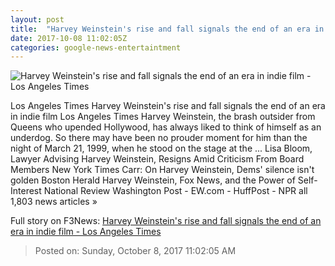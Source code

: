 ```yaml
---
layout: post
title:  "Harvey Weinstein's rise and fall signals the end of an era in indie film - Los Angeles Times"
date: 2017-10-08 11:02:05Z
categories: google-news-entertaintment
---
```


![Harvey Weinstein's rise and fall signals the end of an era in indie film - Los Angeles Times](http://www.trbimg.com/img-59d9a464/turbine/la-et-mn-harvey-weinstein-rise-fall-20171008)

Los Angeles Times Harvey Weinstein's rise and fall signals the end of an era in indie film Los Angeles Times Harvey Weinstein, the brash outsider from Queens who upended Hollywood, has always liked to think of himself as an underdog. So there may have been no prouder moment for him than the night of March 21, 1999, when he stood on the stage at the ... Lisa Bloom, Lawyer Advising Harvey Weinstein, Resigns Amid Criticism From Board Members New York Times Carr: On Harvey Weinstein, Dems' silence isn't golden Boston Herald Harvey Weinstein, Fox News, and the Power of Self-Interest National Review Washington Post - EW.com - HuffPost - NPR all 1,803 news articles »


Full story on F3News: [Harvey Weinstein's rise and fall signals the end of an era in indie film - Los Angeles Times](http://www.f3nws.com/n/WGNzAD)

> Posted on: Sunday, October 8, 2017 11:02:05 AM
